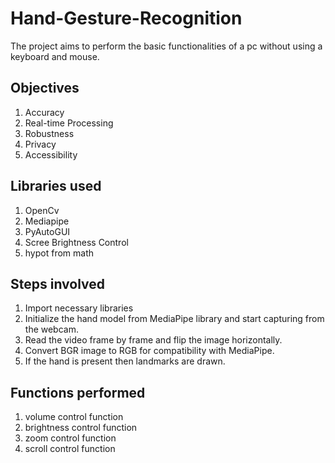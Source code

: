 # Hand-Gesture-Recognition
The project aims to perform the basic functionalities of a pc without using a keyboard and mouse. 

## Objectives
1. Accuracy
2. Real-time Processing
3. Robustness
4. Privacy
5. Accessibility

## Libraries used
1. OpenCv
2. Mediapipe
3. PyAutoGUI
4. Scree Brightness Control
5. hypot from math

## Steps involved
1. Import necessary libraries
2. Initialize the hand model from MediaPipe library and start capturing from the webcam.
3. Read the video frame by frame and flip the image horizontally.
4. Convert BGR image to RGB for compatibility with MediaPipe.
5. If the hand is present then landmarks are drawn.

## Functions performed
1. volume control function
2. brightness control function
3. zoom control function
4. scroll control function
